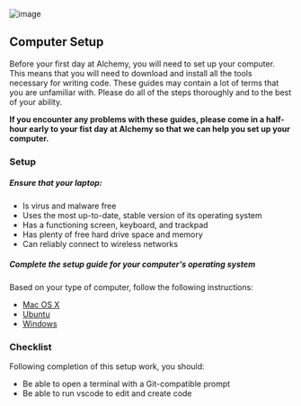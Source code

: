 ![image](https://user-images.githubusercontent.com/478864/30506648-6e230f40-9a32-11e7-8a6b-a3cd3f723ac3.png)

Computer Setup
-----------------------

Before your first day at Alchemy, you will need to set up your computer. This means that you will need to download and install all the tools necessary for writing code. These guides may contain a lot of terms that you are unfamiliar with. Please do all of the steps thoroughly and to the best of your ability. 

**If you encounter any problems with these guides, please come in a half-hour early to your fist day at Alchemy so that we can help you set up your computer.**

### Setup

##### Ensure that your laptop:

  - Is virus and malware free
  - Uses the most up-to-date, stable version of its operating system
  - Has a functioning screen, keyboard, and trackpad
  - Has plenty of free hard drive space and memory
  - Can reliably connect to wireless networks

##### Complete the setup guide for your computer's operating system

Based on your type of computer, follow the following instructions:

  - [Mac OS X](prework/mac/1_terminal.md)
  - [Ubuntu](prework/ubuntu/1_terminal.md)
  - [Windows](prework/windows/1_terminal.md)

### Checklist

Following completion of this setup work, you should:
- Be able to open a terminal with a Git-compatible prompt
- Be able to run vscode to edit and create code
